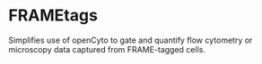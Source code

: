 # FRAMEtags
Simplifies use of openCyto to gate and quantify flow cytometry or microscopy data captured from FRAME-tagged cells.
